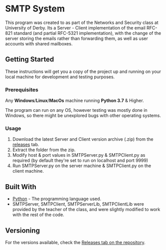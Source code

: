 

# SMTP System

This program was created to as part of the Networks and Security class at University of Derby.
Its a Server - Client implementation of the email RFC-821 standard (and partial RFC-5321 implementation), with the change of the server storing the emails rather than forwarding them, as well as user accounts with shared mailboxes.

## Getting Started

These instructions will get you a copy of the project up and running on your local machine for development and testing purposes.


### Prerequisites

Any **Windows**/**Linux**/**MacOs** machine running **Python 3.7** & Higher.

The program can run on any OS, however testing was mostly done in Windows, so there might be unexplored bugs with other operating systems.


### Usage

1. Download the latest Server and Client version archive (.zip) from the [releases](https://github.com/MrThanasiz/NWS_AS/releases) tab.
2. Extract the folder from the zip.
3. Modify host & port values in SMTPServer.py & SMTPClient.py as required (by default they're set to run on localhost and port 9999)
6. Run SMTPServer.py on the server machine & SMTPClient.py on the client machine.


## Built With

* [Python](https://en.wikipedia.org/wiki/Python_(programming_language)) - The programming language used.
* SMTPServer, SMTPClient, SMTPServerLib, SMTPClientLib were provided by the teacher of the class, and were slightly modified to work with the rest of the code.


## Versioning

For the versions available, check the [Releases tab on the repository](https://github.com/MrThanasiz/NWS_AS/releases). 

